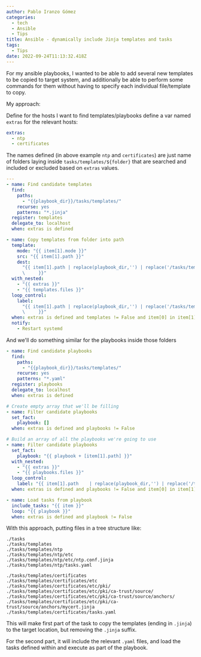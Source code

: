 ```yaml
---
author: Pablo Iranzo Gómez
categories:
  - tech
  - Ansible
  - Tips
title: Ansible - dynamically include Jinja templates and tasks
tags:
  - Tips
date: 2022-09-24T11:13:32.418Z
---
```


For my ansible playbooks, I wanted to be able to add several new templates to be copied to target system, and additionally be able to perform some commands for them without having to specify each individual file/template to copy.

My approach:

Define for the hosts I want to find templates/playbooks define a var named `extras` for the relevant hosts:

```yaml
extras:
  - ntp
  - certificates
```

The names defined (in above example `ntp` and `certificates`) are just name of folders laying inside `tasks/templates/${folder}` that are searched and included or excluded based on `extras` values.

```yaml
---
- name: Find candidate templates
  find:
    paths:
      - "{{playbook_dir}}/tasks/templates/"
    recurse: yes
    patterns: "*.jinja"
  register: templates
  delegate_to: localhost
  when: extras is defined

- name: Copy templates from folder into path
  template:
    mode: "{{ item[1].mode }}"
    src: "{{ item[1].path }}"
    dest:
      "{{ item[1].path | replace(playbook_dir,'') | replace('/tasks/templates','') | replace('.jinja','') |replace('/' +  item[0] + '/','/')|replace('//','/')\
      \     }}"
  with_nested:
    - "{{ extras }}"
    - "{{ templates.files }}"
  loop_control:
    label:
      "{{ item[1].path | replace(playbook_dir,'') | replace('/tasks/templates','') | replace('.jinja','') |replace('/' +  item[0] + '/','/')|replace('//','/')\
      \     }}"
  when: extras is defined and templates != False and item[0] in item[1].path
  notify:
    - Restart systemd
```

And we'll do something similar for the playbooks inside those folders

```yaml
- name: Find candidate playbooks
  find:
    paths:
      - "{{playbook_dir}}/tasks/templates/"
    recurse: yes
    patterns: "*.yaml"
  register: playbooks
  delegate_to: localhost
  when: extras is defined

# Create empty array that we'll be filling
- name: Filter candidate playbooks
  set_fact:
    playbook: []
  when: extras is defined and playbooks != False

# Build an array of all the playbooks we're going to use
- name: Filter candidate playbooks
  set_fact:
    playbook: "{{ playbook + [item[1].path] }}"
  with_nested:
    - "{{ extras }}"
    - "{{ playbooks.files }}"
  loop_control:
    label: "{{ item[1].path    | replace(playbook_dir,'') | replace('/tasks/templates','') }}"
  when: extras is defined and playbooks != False and item[0] in item[1].path

- name: Load tasks from playbook
  include_tasks: "{{ item }}"
  loop: "{{ playbook }}"
  when: extras is defined and playbook != False
```

With this approach, putting files in a tree structure like:

```console
./tasks
./tasks/templates
./tasks/templates/ntp
./tasks/templates/ntp/etc
./tasks/templates/ntp/etc/ntp.conf.jinja
./tasks/templates/ntp/tasks.yaml

./tasks/templates/certificates
./tasks/templates/certificates/etc
./tasks/templates/certificates/etc/pki/
./tasks/templates/certificates/etc/pki/ca-trust/source/
./tasks/templates/certificates/etc/pki/ca-trust/source/anchors/
./tasks/templates/certificates/etc/pki/ca-trust/source/anchors/mycert.jinja
./tasks/templates/certificates/tasks.yaml
```

This will make first part of the task to copy the templates (ending in `.jinja`) to the target location, but removing the `.jinja` suffix.

For the second part, it will include the relevant `.yaml` files, and load the tasks defined within and execute as part of the playbook.
